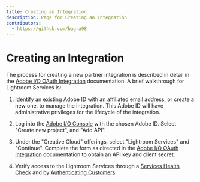 ```yaml
---
title: Creating an Integration
description: Page for Creating an Integration
contributors:
  - https://github.com/bagra98
---
```


# Creating an Integration

The process for creating a new partner integration is described in detail in the [Adobe I/O OAuth Integration](https://www.adobe.io/authentication/auth-methods.html#!AdobeDocs/adobeio-auth/master/AuthenticationOverview/OAuthIntegration.md) documentation. A brief walkthrough for Lightroom Services is:

1. Identify an existing Adobe ID with an affiliated email address, or create a new one, to manage the integration. This Adobe ID will have administrative privileges for the lifecycle of the integration.

2. Log into the <a href="https://console.adobe.io" target="_blank">Adobe I/O Console</a> with the chosen Adobe ID. Select "Create new project", and "Add API".

3. Under the "Creative Cloud" offerings, select "Lightroom Services" and "Continue". Complete the form as directed in the [Adobe I/O OAuth Integration](https://www.adobe.io/authentication/auth-methods.html#!AdobeDocs/adobeio-auth/master/AuthenticationOverview/OAuthIntegration.md) documentation to obtain an API key and client secret.

4. Verify access to the Lightroom Services through a [Services Health Check](./health.md) and by [Authenticating Customers](./oauth.md).